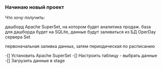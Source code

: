 ### Начинаю новый проект

*_Что хочу получить:_*

дашборд Apache SuperSet, на котором будет аналитика продаж.
база для дашборда будет на SQLite, данные будут заливаться из БД OperDay сервера Set

первоначальная заливка данных, затем периодическая по расписанию

-[] Установить Apache SuperSet
-[] Настроить таблицу - выбрать данные
-[] Загрузить данные в stage
